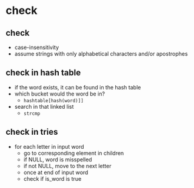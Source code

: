 # check

## check
- case-insensitivity
- assume strings with only alphabetical characters and/or apostrophes

## check in hash table
- if the word exists, it can be found in the hash table
- which bucket would the word be in?
  - ```hashtable[hash(word)]]```
- search in that linked list
  - ```strcmp```

## check in tries
- for each letter in input word
  - go to corresponding element in children
  - if NULL, word is misspelled
  - if not NULL, move to the next letter
  - once at end of input word
  - check if is_word is true
